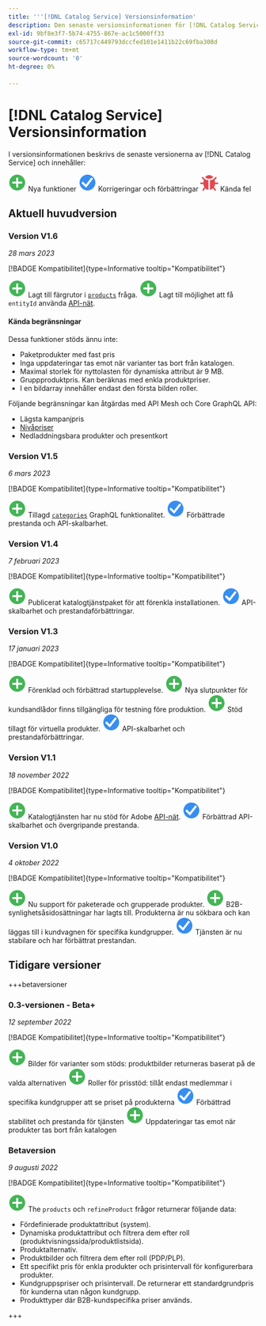 ```yaml
---
title: '''[!DNL Catalog Service] Versionsinformation'
description: Den senaste versionsinformationen för [!DNL Catalog Service] för Adobe Commerce.
exl-id: 9bf8e3f7-5b74-4755-867e-ac1c5000ff33
source-git-commit: c65717c449793dccfed101e1411b22c69fba308d
workflow-type: tm+mt
source-wordcount: '0'
ht-degree: 0%

---
```


# [!DNL Catalog Service] Versionsinformation

I versionsinformationen beskrivs de senaste versionerna av [!DNL Catalog Service] och innehåller:

![Nytt](../assets/new.svg) Nya funktioner
![Korrigera](../assets/fix.svg) Korrigeringar och förbättringar
![Fel](../assets/bug.svg) Kända fel

## Aktuell huvudversion

### Version V1.6

_28 mars 2023_

[!BADGE Kompatibilitet]{type=Informative tooltip="Kompatibilitet"}

![Nytt](../assets/new.svg) Lagt till färgrutor i [`products`](https://developer.adobe.com/commerce/webapi/graphql/schema/catalog-service/queries/products/) fråga.
![Nytt](../assets/new.svg) Lagt till möjlighet att få `entityId` använda [API-nät](mesh.md).

#### Kända begränsningar

Dessa funktioner stöds ännu inte:

* Paketprodukter med fast pris
* Inga uppdateringar tas emot när varianter tas bort från katalogen.
* Maximal storlek för nyttolasten för dynamiska attribut är 9 MB.
* Gruppproduktpris. Kan beräknas med enkla produktpriser.
* I en bildarray innehåller endast den första bilden roller.

Följande begränsningar kan åtgärdas med API Mesh och Core GraphQL API:

* Lägsta kampanjpris
* [Nivåpriser](mesh.md)
* Nedladdningsbara produkter och presentkort

### Version V1.5

_6 mars 2023_

[!BADGE Kompatibilitet]{type=Informative tooltip="Kompatibilitet"}

![Nytt](../assets/new.svg) Tillagd [`categories`](https://developer.adobe.com/commerce/webapi/graphql/schema/catalog-service/queries/categories/) GraphQL funktionalitet.
![Korrigera](../assets/fix.svg) Förbättrade prestanda och API-skalbarhet.

### Version V1.4

_7 februari 2023_

[!BADGE Kompatibilitet]{type=Informative tooltip="Kompatibilitet"}

![Nytt](../assets/new.svg) Publicerat katalogtjänstpaket för att förenkla installationen.
![Korrigera](../assets/fix.svg) API-skalbarhet och prestandaförbättringar.

### Version V1.3

_17 januari 2023_

[!BADGE Kompatibilitet]{type=Informative tooltip="Kompatibilitet"}

![Nytt](../assets/new.svg) Förenklad och förbättrad startupplevelse.
![Nytt](../assets/new.svg) Nya slutpunkter för kundsandlådor finns tillgängliga för testning före produktion.
![Nytt](../assets/new.svg) Stöd tillagt för virtuella produkter.
![Korrigera](../assets/fix.svg) API-skalbarhet och prestandaförbättringar.

### Version V1.1

_18 november 2022_

[!BADGE Kompatibilitet]{type=Informative tooltip="Kompatibilitet"}

![Nytt](../assets/new.svg) Katalogtjänsten har nu stöd för Adobe [API-nät](https://developer.adobe.com/graphql-mesh-gateway/).
![Korrigera](../assets/fix.svg) Förbättrad API-skalbarhet och övergripande prestanda.

### Version V1.0

_4 oktober 2022_

[!BADGE Kompatibilitet]{type=Informative tooltip="Kompatibilitet"}

![Nytt](../assets/new.svg) Nu support för paketerade och grupperade produkter.
![Nytt](../assets/new.svg) B2B-synlighetsåsidosättningar har lagts till. Produkterna är nu sökbara och kan läggas till i kundvagnen för specifika kundgrupper.
![Korrigera](../assets/fix.svg) Tjänsten är nu stabilare och har förbättrat prestandan.

## Tidigare versioner

+++betaversioner

### 0.3-versionen - Beta+

_12 september 2022_

[!BADGE Kompatibilitet]{type=Informative tooltip="Kompatibilitet"}

![Nytt](../assets/new.svg) Bilder för varianter som stöds: produktbilder returneras baserat på de valda alternativen
![Nytt](../assets/new.svg) Roller för prisstöd: tillåt endast medlemmar i specifika kundgrupper att se priset på produkterna
![Korrigera](../assets/fix.svg) Förbättrad stabilitet och prestanda för tjänsten
![Nytt](../assets/new.svg) Uppdateringar tas emot när produkter tas bort från katalogen

### Betaversion

_9 augusti 2022_

[!BADGE Kompatibilitet]{type=Informative tooltip="Kompatibilitet"}

![Nytt](../assets/new.svg) The `products` och `refineProduct` frågor returnerar följande data:

* Fördefinierade produktattribut (system).
* Dynamiska produktattribut och filtrera dem efter roll (produktvisningssida/produktlistsida).
* Produktalternativ.
* Produktbilder och filtrera dem efter roll (PDP/PLP).
* Ett specifikt pris för enkla produkter och prisintervall för konfigurerbara produkter.
* Kundgruppspriser och prisintervall. De returnerar ett standardgrundpris för kunderna utan någon kundgrupp.
* Produkttyper där B2B-kundspecifika priser används.

+++
